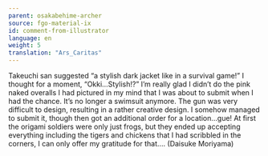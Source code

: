 ```yaml
---
parent: osakabehime-archer
source: fgo-material-ix
id: comment-from-illustrator
language: en
weight: 5
translation: "Ars_Caritas"
---
```


Takeuchi san suggested “a stylish dark jacket like in a survival game!” I thought for a moment, “Okki…Stylish!?” I’m really glad I didn’t do the pink naked overalls I had pictured in my mind that I was about to submit when I had the chance. It’s no longer a swimsuit anymore. The gun was very difficult to design, resulting in a rather creative design. I somehow managed to submit it, though then got an additional order for a location…gue! At first the origami soldiers were only just frogs, but they ended up accepting everything including the tigers and chickens that I had scribbled in the corners, I can only offer my gratitude for that…. (Daisuke Moriyama)

